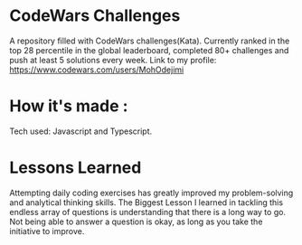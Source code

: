 # CodeWars Challenges 


A repository filled with CodeWars challenges(Kata). Currently ranked in the top 28 percentile in the global leaderboard, completed  80+ challenges and push at least 5 solutions every week.
Link to my profile: https://www.codewars.com/users/MohOdejimi
# How it's made :
Tech used: Javascript and Typescript.
# Lessons Learned
Attempting daily coding exercises has greatly improved my problem-solving and analytical thinking skills. The Biggest Lesson I learned in tackling this endless array of questions is understanding that there is a long way to go. Not being able to answer a question is okay, as long as you take the initiative to improve.
